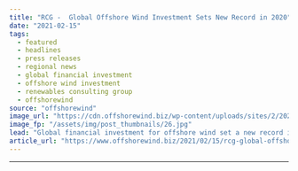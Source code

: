 ```yaml
---
title: "RCG -  Global Offshore Wind Investment Sets New Record in 2020"
date: "2021-02-15"
tags: 
  - featured
  - headlines
  - press releases
  - regional news
  - global financial investment
  - offshore wind investment
  - renewables consulting group
  - offshorewind
source: "offshorewind"
image_url: "https://cdn.offshorewind.biz/wp-content/uploads/sites/2/2021/02/15132003/RCG-Global-Offshore-Wind-Investment-Sets-New-Record-in-2020.jpg"
image_fp: "/assets/img/post_thumbnails/26.jpg"
lead: "Global financial investment for offshore wind set a new record in 2020 with USD"
article_url: "https://www.offshorewind.biz/2021/02/15/rcg-global-offshore-wind-investment-sets-new-record-in-2020/"
---
```


---
